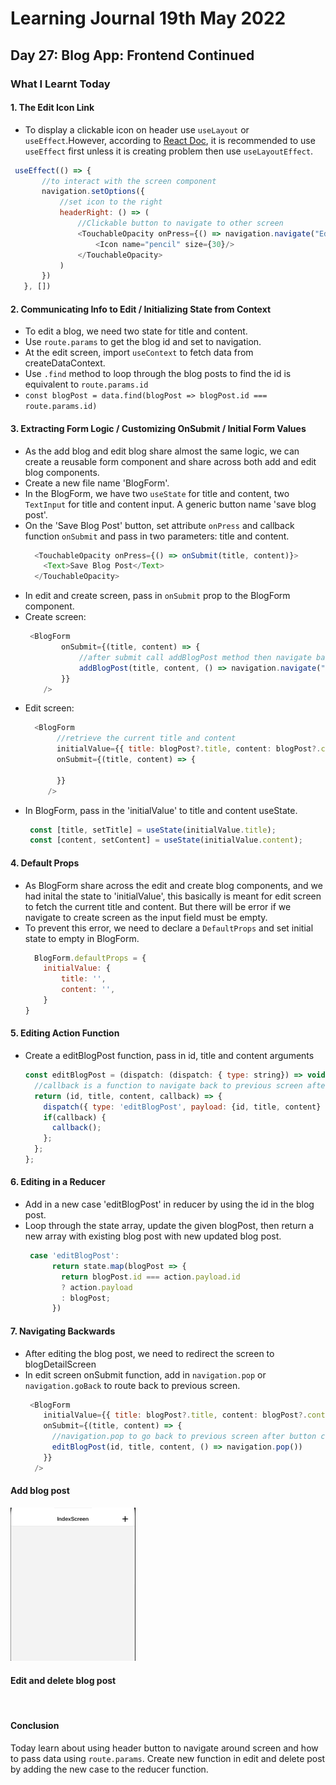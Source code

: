 <h1>Learning Journal 19th May 2022</h1>
<h2>Day 27:  Blog App: Frontend Continued</h2>
<h3>What I Learnt Today</h3>
<h4>1. The Edit Icon Link</h4>
<ul>
  <li>To display a clickable icon on header use <code>useLayout</code> or <code>useEffect</code>.However, according to <a href="https://reactjs.org/docs/hooks-reference.html#uselayouteffect">React Doc</a>, it is recommended to use <code>useEffect</code> first unless it is creating problem then use <code>useLayoutEffect</code>.</li>
</ul>

 ```javascript
  useEffect(() => {
        //to interact with the screen component
        navigation.setOptions({
            //set icon to the right
            headerRight: () => (
                //Clickable button to navigate to other screen
                <TouchableOpacity onPress={() => navigation.navigate("EditScreen",{ id: route.params.id})}>
                    <Icon name="pencil" size={30}/>
                </TouchableOpacity>
            )
        })
    }, [])
  ```
<h4>2. Communicating Info to Edit / Initializing State from Context</h4>
<ul>
  <li>To edit a blog, we need two state for title and content.</li>
  <li>Use <code>route.params</code> to get the blog id and set to navigation.</li>
  <li>At the edit screen, import <code>useContext</code> to fetch data from createDataContext.</li>
  <li>Use <code>.find</code> method to loop through the blog posts to find the id is equivalent to <code>route.params.id</code></li>
  <li><code>const blogPost = data.find(blogPost => blogPost.id === route.params.id)</code></li>
</ul>
<h4>3. Extracting Form Logic / Customizing OnSubmit / Initial Form Values</h4>
<ul>
  <li>As the add blog and edit blog share almost the same logic, we can create a reusable form component and share across both add and edit blog components.</li>
  <li>Create a new file name 'BlogForm'.</li>
  <li>In the BlogForm, we have two <code>useState</code> for title and content, two <code>TextInput</code> for title and content input. A generic button name 'save blog post'.</li>
  <li>On the 'Save Blog Post' button, set attribute <code>onPress</code> and callback function <code>onSubmit</code> and pass in two parameters: title and content.</li>

```javascript
  <TouchableOpacity onPress={() => onSubmit(title, content)}>
    <Text>Save Blog Post</Text>
  </TouchableOpacity>
```
  <li>In edit and create screen, pass in <code>onSubmit</code> prop to the BlogForm component.</li>
  <li>Create screen:</li>
  
  ```javascript
   <BlogForm 
          onSubmit={(title, content) => {
              //after submit call addBlogPost method then navigate back to IndexScreen.
              addBlogPost(title, content, () => navigation.navigate("IndexScreen"))
          }}
      />
  ```
 <li>Edit screen:</li>
     
 ```javascript
   <BlogForm 
        //retrieve the current title and content
        initialValue={{ title: blogPost?.title, content: blogPost?.content }}
        onSubmit={(title, content) => {

        }}
      />
 ```
     
  <li>In BlogForm, pass in the 'initialValue' to title and content useState.</li>
  
 ```javascript
  const [title, setTitle] = useState(initialValue.title);
  const [content, setContent] = useState(initialValue.content);
 ```
</ul>

<h4>4. Default Props</h4>
<ul>
  <li>As BlogForm share across the edit and create blog components, and we had inital the state to 'initialValue', this basically is meant for edit screen to fetch the current title and content. But there will be error if we navigate to create screen as the input field must be empty.</li>
  <li>To prevent this error, we need to declare a <code>DefaultProps</code> and set initial state to empty in BlogForm.</li>
  
```javascript
  BlogForm.defaultProps = {
    initialValue: {
        title: '',
        content: '',
    }
}
```
  
</ul>
     
<h4>5. Editing Action Function</h4>
<ul>
  <li>Create a editBlogPost function, pass in id, title and content arguments</li>
  
  ```javascript
  const editBlogPost = (dispatch: (dispatch: { type: string}) => void) => {
    //callback is a function to navigate back to previous screen after editing is save.
    return (id, title, content, callback) => {
      dispatch({ type: 'editBlogPost', payload: {id, title, content} })
      if(callback) {
        callback();
      };
    };
  };
  ```
  
</ul>
<h4>6. Editing in a Reducer</h4>
<ul>
  <li>Add in a new case 'editBlogPost' in reducer by using the id in the blog post. </li>
  <li>Loop through the state array, update the given blogPost, then return a new array with existing blog post with new updated blog post.</li>
  
  ```javascript
   case 'editBlogPost':
        return state.map(blogPost => {
          return blogPost.id === action.payload.id
          ? action.payload
          : blogPost;
        })
  ```
</ul>
     
<h4>7. Navigating Backwards</h4>
<ul>
  <li>After editing the blog post, we need to redirect the screen to blogDetailScreen</li>
  <li>In edit screen onSubmit function, add in  <code>navigation.pop</code> or <code>navigation.goBack</code> to route back to previous screen.</li>
  
  ```javascript
   <BlogForm 
      initialValue={{ title: blogPost?.title, content: blogPost?.content }}
      onSubmit={(title, content) => {
        //navigation.pop to go back to previous screen after button click
        editBlogPost(id, title, content, () => navigation.pop())
      }}
    />
  ```
</ul>
  
  <h4>Add blog post</h4>
  <img src="https://github.com/janson-gan/react-native-training/blob/main/images/May-20-2022%2015-27-51.gif" width="200" />
  <h4>Edit and delete blog post</h4>
  <img src="" width="200" />
  
  <h4>Conclusion</h4>
  <p>
    Today learn about using header button to navigate around screen and how to pass data using <code>route.params</code>. Create new function in edit and delete post by adding the new case to the reducer function. 
  </p>
